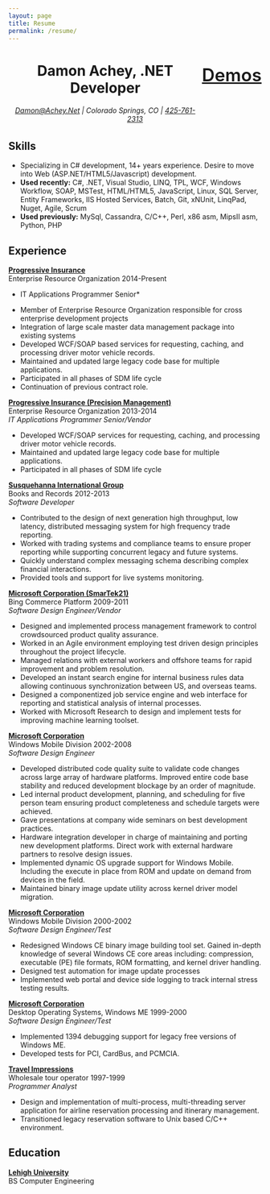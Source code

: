 ```yaml
---
layout: page
title: Resume
permalink: /resume/
---
```


<style>
.upper-right {
  float: right;
  margin-top: 30px !important;
  font-size: 2.2rem;
  font-weight: 600;
}
</style>

<h4 class="upper-right"><a href="https://Achey.Net">Demos</a></h4>

# <center>Damon Achey, .NET Developer</center>

###### <center><a href="mailto:Damon@Achey.Net?subject=So I saw your resume..." target="_blank">Damon@Achey.Net</a> | Colorado Springs, CO | <a href="tel:4257612313" target="_blank">425-761-2313</a></center>

## Skills

- Specializing in C# development, 14+ years experience. Desire to move into Web (ASP.NET/HTML5/Javascript) development.
- **Used recently:** C#, .NET, Visual Studio, LINQ, TPL, WCF, Windows Workflow, SOAP, MSTest, HTML/HTML5, JavaScript, Linux, SQL Server, Entity Frameworks, IIS Hosted Services, Batch, Git, xNUnit, LinqPad, Nuget, Agile, Scrum
- **Used previously:** MySql, Cassandra, C/C++, Perl, x86 asm, MipsII asm, Python, PHP

## Experience

**<a href="http://www.progressive.com/" target="_blank">Progressive Insurance</a>**  
Enterprise Resource Organization 2014-Present  
* IT Applications Programmer Senior*  

- Member of Enterprise Resource Organization responsible for cross enterprise development projects
- Integration of large scale master data management package into existing systems
- Developed WCF/SOAP based services for requesting, caching, and processing driver motor vehicle records.
- Maintained and updated large legacy code base for multiple applications.
- Participated in all phases of SDM life cycle
- Continuation of previous contract role.

**<a href="http://www.progressive.com/" target="_blank">Progressive Insurance (Precision Management)</a>**  
Enterprise Resource Organization 2013-2014  
*IT Applications Programmer Senior/Vendor*  

- Developed WCF/SOAP services for requesting, caching, and processing driver motor vehicle records.
- Maintained and updated large legacy code base for multiple applications.
- Participated in all phases of SDM life cycle

**<a href="http://sig.com/" target="_blank">Susquehanna International Group</a>**  
Books and Records 2012-2013  
*Software Developer*  

- Contributed to the design of next generation high throughput, low latency, distributed  messaging system for high frequency trade reporting.
- Worked with trading systems and compliance teams to ensure proper reporting while supporting concurrent legacy and future systems.
- Quickly understand complex messaging schema describing complex financial interactions.
- Provided tools and support for live systems monitoring.

**<a href="http://microsoft.com" target="_blank">Microsoft Corporation (SmarTek21)</a>**  
Bing Commerce Platform 2009-2011  
*Software Design Engineer/Vendor*  

- Designed and implemented process management framework to control crowdsourced product quality assurance.
- Worked in an Agile environment employing test driven design principles throughout the project lifecycle.
- Managed relations with external workers and offshore teams for rapid improvement and problem resolution.
- Developed an instant search engine for internal business rules data allowing continuous synchronization between US, and overseas teams.
- Designed a componentized job service engine and web interface for reporting and statistical analysis of internal processes.
- Worked with Microsoft Research to design and implement tests for improving machine learning toolset.

**<a href="http://microsoft.com" target="_blank">Microsoft Corporation</a>**  
Windows Mobile Division 2002-2008  
*Software Design Engineer*  

- Developed distributed code quality suite to validate code changes across large array of hardware platforms. Improved entire code base stability and reduced development blockage by an order of magnitude.
- Led internal product development, planning, and scheduling for five person team ensuring product completeness and schedule targets were achieved.
- Gave presentations at company wide seminars on best development practices.
- Hardware integration developer in charge of maintaining and porting new development platforms. Direct work with external hardware partners to resolve design issues.
- Implemented dynamic OS upgrade support for Windows Mobile. Including the execute in place from ROM and update on demand from devices in the field.
- Maintained binary image update utility across kernel driver model migration.

**<a href="http://microsoft.com" target="_blank">Microsoft Corporation</a>**  
Windows Mobile Division 2000-2002  
*Software Design Engineer/Test*  

- Redesigned Windows CE binary image building tool set. Gained in-depth knowledge of several Windows CE core areas including: compression, executable (PE) file formats, ROM formatting, and kernel driver handling.
- Designed test automation for image update processes
- Implemented web portal and device side logging to track internal stress testing results.

**<a href="http://microsoft.com" target="_blank">Microsoft Corporation</a>**  
Desktop Operating Systems, Windows ME 1999-2000  
*Software Design Engineer/Test*  

- Implemented 1394 debugging support for legacy free versions of Windows ME.
- Developed tests for PCI, CardBus, and PCMCIA.

**<a href="http://www.travimp.com/" target="_blank">Travel Impressions</a>**  
Wholesale tour operator 1997-1999  
*Programmer Analyst*  

- Design and implementation of multi-process, multi-threading server application for airline reservation processing and itinerary management.
- Transitioned legacy reservation software to Unix based C/C++ environment.

## Education

**<a href="http://lehigh.edu/" target="_blank">Lehigh University</a>**  
BS Computer Engineering  
